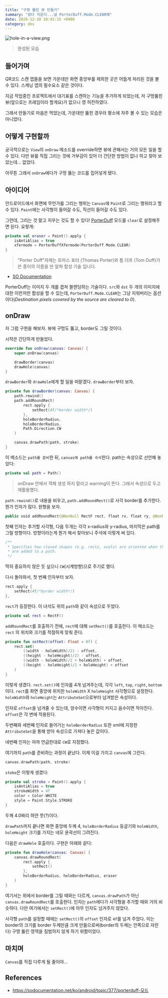 ```yaml
---
title: "구멍 뚫린 뷰 만들기"
summary: "썼다 지운다...널 PorterDuff.Mode.CLEAR해"
date: 2020-12-28 10:41:15 +0900
category: dev
---
```


![hole-in-a-view.png](/assets/images/VDBwlUO.png)

> 완성된 모습

## 들어가며

QR코드 스캔 앱들을 보면 가운데만 화면 중앙부를 제외한 곳은 어둡게 처리된 것을 볼 수 있다. 스캐닝 앱의 필수요소 같은 것이다.

지금 작업중인 프로젝트에서 대기표를 스캔하는 기능을 추가하게 되었는데, 저 구멍뚫힌 뷰(앞으로는 프레임이라 할게요)가 없으니 영 허전하였다.

그래서 만들기로 마음은 먹었는데, 가운데만 뚫힌 경우라 평소에 자주 볼 수 있는 모습은 아니었다.

## 어떻게 구현할까

궁극적으로는 `View`의 `onDraw` 메소드를 override하면 뷰에 관해서는 거의 모든 일을 할 수 있다. 다만 뷰를 직접 그리는 것에 거부감이 있어 더 간단한 방법이 없나 하고 찾아 보았는데... 없었다.

아무튼 그래서 `onDraw`에다가 구멍 뚫는 코드를 집어넣게 됐다.

## 아이디어

안드로이드에서 화면에 무언가를 그리는 행위는 `Canvas`에 `Paint`로 그리는 행위라고 할 수 있다. `Paint`에는 사각형이 들어갈 수도, 직선이 들어갈 수도 있다.

그런데, 그리는 것 말고 지우는 것도 할 수 있다! [PorterDuff](https://sodocumentation.net/ko/android/topic/377/porterduff-모드) 모드를 `clear`로 설정해주면 된다. 요렇게:

~~~kotlin
private val eraser = Paint().apply {
    isAntiAlias = true
    xfermode = PorterDuffXfermode(PorterDuff.Mode.CLEAR)
}
~~~

> "Porter Duff"자체는 토마스 포터 (Thomas Porter)와 톰 더프 (Tom Duff)가 쓴 종이의 이름을 딴 알파 합성 기술 입니다.    
- [SO Documentation](https://sodocumentation.net/ko/android/topic/377/porterduff-모드)

PorterDuff는 이미지 두 개를 겹쳐 블렌딩하는 기술이다. `src`와 `dst` 두 개의 이미지에 대한 이런저런 합성을 할 수 있는데, `PorterDuff.Mode.CLEAR`는 그냥 지워버리는 옵션이다(*Destination pixels covered by the source are cleared to 0*).

## onDraw

자 그럼 구현을 해보자. 뷰에 구멍도 뚫고, border도 그릴 것이다.

시작은 간단하게 만들었다.

~~~kotlin
override fun onDraw(canvas: Canvas) {
    super.onDraw(canvas)

    drawBorder(canvas)
    drawHole(canvas)
}
~~~

`drawBorder`와 `drawHole`에게 할 일을 떠맡겼다. `drawBorder`부터 보자.

~~~kotlin
private fun drawBorder(canvas: Canvas) {
    path.rewind()
    path.addRoundRect(
        rect.apply {
            setRect(4f/*border width*/)
        },
        holeBorderRadius,
        holeBorderRadius,
        Path.Direction.CW
    )

    canvas.drawPath(path, stroke)
}
~~~

이 메소드는 `path를 준비`한 뒤, `canvas에 path를 슥삭`한다. path는 속성으로 선언해 놓았다:

~~~kotlin
private val path = Path()
~~~

> onDraw 안에서 객체 생성 하지 말라고 warning이 뜬다. 그래서 속성으로 두고 재활용했다.

`path.rewind()`로 내용을 비우고, `path.addRoundRect()`로 사각 border를 추가한다. 뭔가 인자가 많다. 원형을 보자.

~~~kotlin
public void addRoundRect(@NonNull RectF rect, float rx, float ry, @NonNull Direction dir)
~~~

첫째 인자는 추가할 사각형, 다음 두개는 각각  x-radius와 y-radius, 마지막은 path를 그릴 방향이다. 방향이라는게 뭔가 해서 찾아보니 주석에 이렇게 써 있다.

~~~kotlin
/**
 * Specifies how closed shapes (e.g. rects, ovals) are oriented when they
 * are added to a path.
 */
~~~

딱히 중요하지 않은 듯 싶으니 `CW`(시계방향)으로 주기로 했다.

다시 돌아와서, 첫 번째 인자부터 보자.

~~~kotlin
rect.apply {
    setRect(4f/*border width*/)
},
~~~

`rect`가 등장한다. 이 녀석도 위의 `path`와 같이 속성으로 두었다.

~~~kotlin
private val rect = RectF()
~~~

`addRoundRect`를 호출하기 전에, `rect`에 대해 `setRect()`를 호출한다. 이 메소드는 `rect` 의 위치와 크기를 적절하게 맞춰 준다.

~~~kotlin
private fun setRect(offset: Float = 0f) {
    rect.set(
        ((width - holeWidth)/2) - offset,
        ((height - holeHeight)/2) - offset,
        ((width - holeWidth)/2 + holeWidth) + offset,
        ((height - holeHeight)/2 + holeHeight) + offset
    )
}
~~~

이렇게 생겼다. `rect.set()`에 인자를 4개 넘겨주는데, 각각 `left`, `top`, `right`, `bottom`이다. `rect`를 화면 중앙에 위치한 `holeWidth` X `holeHeight` 사각형으로 설정한다. `holeWidth`와 `holeHeight`는 `AttributeSet`으로부터 넘겨받은 속성이다.

인자로 `offset`을 넘겨줄 수 있는데, 양수이면 사각형이 커지고 음수이면 작아진다. `offset`은 각 변에 적용된다.

두번째와 세번째 인자로 들어가는 `holeBorderRadius` 또한 xml에 지정한 `AttributeSet`을 통해 받아 속성으로 가져다 놓은 값이다.

네번째 인자는 아까 언급한대로 `CW`로 지정했다.

여기까지 `path`를 준비하는 과정이 끝났다. 이제 이걸 가지고 `canvas`에 그린다.

~~~kotlin
canvas.drawPath(path, stroke)
~~~

`stoke`은 이렇게 생겼다:

~~~kotlin
private val stroke = Paint().apply {
    isAntiAlias = true
    strokeWidth = 4f
    color = Color.WHITE
    style = Paint.Style.STROKE
}
~~~

두께 4.0짜리 하얀 붓(?)이다.

`drawPath`까지 끝나면 화면 중앙에 두께 4, `holeBorderRadius` 둥글기와 `holeWidth`, `holeHeight` 크기를 가지는 네모 윤곽선이 그려진다.

다음은 `drawHole` 호출이다. 구현은 아래와 같다:

~~~kotlin
private fun drawHole(canvas: Canvas) {
    canvas.drawRoundRect(
        rect.apply {
            setRect()
        },
        holeBorderRadius, holeBorderRadius, eraser
    )
}
~~~

여기서는 위에서 border를 그릴 때와는 다르게, `canvas.drawPath`가 아닌 `canvas.drawRoundRect`를 호출한다. 인자는 `path`에다가 사각형을 추가할 때와 거의 비슷하다. 다만 여기에서는 `setRect()`에 아무 인자도 넘겨주지 않았다.

사각형 `path`를 설정할 때에는 `setRect()`의 `offset` 인자로 `4f`를 넘겨 주었다. 이는 border의 크기를 border 두께만큼 크게 만듦으로써(border의 두께는 안쪽으로 자란다) 구멍 뚫린 영역을 침범하지 않게 하기 위함이었다.

## 마치며

`Canvas`를 직접 다루게 될 줄이야...

## References

- https://sodocumentation.net/ko/android/topic/377/porterduff-모드

